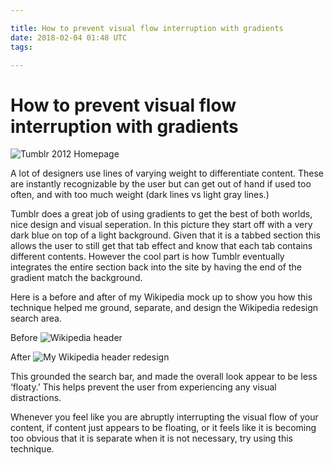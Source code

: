 ```yaml
---

title: How to prevent visual flow interruption with gradients
date: 2018-02-04 01:48 UTC
tags: 

---
```


# How to prevent visual flow interruption with gradients

![Tumblr 2012 Homepage](https://lh4.googleusercontent.com/-NtoGbeTA19k/TjrndtEFJ9I/AAAAAAAAAec/5DsLh57tSSI/s379/tumblrGradient.png)

A lot of designers use lines of varying weight to differentiate content. These are instantly recognizable by the user but can get out of hand if used too often, and with too much weight (dark lines vs light gray lines.)

Tumblr does a great job of using gradients to get the best of both worlds, nice design and visual seperation. In this picture they start off with a very dark blue on top of a light background. Given that it is a tabbed section this allows the user to still get that tab effect and know that each tab contains different contents. However the cool part is how Tumblr eventually integrates the entire section back into the site by having the end of the gradient match the background.

Here is a before and after of my Wikipedia mock up to show you how this technique helped me ground, separate, and design the Wikipedia redesign search area.

Before
![Wikipedia header](https://lh6.googleusercontent.com/-LXoHwfd6xYc/TjrwEYDabPI/AAAAAAAAAes/DsHF0Lf4IJE/s560/wikiNoGradient.jpg)

After
![My Wikipedia header redesign](https://lh6.googleusercontent.com/-t2vi5twtN6k/TjrwEhI_ezI/AAAAAAAAAew/jSVN5AyoDdQ/s560/wikiGrayGradient.jpg)

This grounded the search bar, and made the overall look appear to be less ‘floaty.’ This helps prevent the user from experiencing any visual distractions.

Whenever you feel like you are abruptly interrupting the visual flow of your content, if content just appears to be floating, or it feels like it is becoming too obvious that it is separate when it is not necessary, try using this technique.